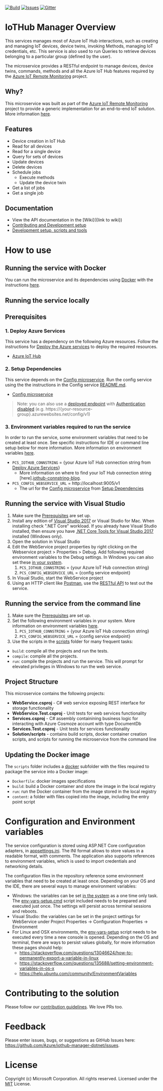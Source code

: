 [![Build][build-badge]][build-url]
[![Issues][issues-badge]][issues-url]
[![Gitter][gitter-badge]][gitter-url]

# IoTHub Manager Overview

This services manages most of Azure IoT Hub interactions, such as creating and managing IoT devices, device twins, invoking Methods, managing IoT credentials, etc. This service is also used to run Queries to retrieve devices belonging to a particular group (defined by the user).

The microservice provides a RESTful endpoint to manage devices, device twins, commands, methods and all the Azure IoT Hub features required by the [Azure IoT Remote Monitoring](https://github.com/Azure/azure-iot-pcs-remote-monitoring-dotnet) project.

## Why?

This microservice was built as part of the [Azure IoT Remote Monitoring](https://github.com/Azure/azure-iot-pcs-remote-monitoring-dotnet) project to provide a generic implementation for an end-to-end IoT solution. More information [here][rm-arch-url].

## Features

* Device creation in IoT Hub
* Read for all devices
* Read for a single device
* Query for sets of devices
* Update devices
* Delete devices
* Schedule jobs
    * Execute methods
    * Update the device twin
* Get a list of jobs
* Get a single job

## Documentation

* View the API documentation in the [Wiki]({link to wiki})
* [Contributing and Development setup](CONTRIBUTING.md)
* [Development setup, scripts and tools](DEVELOPMENT.md)

# How to use

## Running the service with Docker

You can run the microservice and its dependencies using [Docker](https://www.docker.com/)
with the instructions [here][run-with-docker-url].

## Running the service locally

## Prerequisites

### 1. Deploy Azure Services

This service has a dependency on the following Azure resources. Follow the instructions
for [Deploy the Azure services](https://docs.microsoft.com/azure/iot-suite/iot-suite-remote-monitoring-deploy-local#deploy-the-azure-services) to deploy the required resources.

* [Azure IoT Hub](https://docs.microsoft.com/azure/iot-hub/)

### 2. Setup Dependencies

This service depends on the [Config microservice](https://github.com/Azure/pcs-config-dotnet). Run the config service using the the instructions in the Config service [README.md](https://github.com/Azure/pcs-config-dotnet/blob/master/README.md).

* [Config microservice](https://github.com/Azure/pcs-config-dotnet)

> Note: you can also use a [deployed endpoint][deploy-rm] with [Authentication disabled][disable-auth] (e.g. https://{your-resource-group}.azurewebsites.net/config/v1)

### 3. Environment variables required to run the service
In order to run the service, some environment variables that need to be created
at least once. See specific instructions for IDE or command line setup below for
more information. More information on environment variables
[here](#configuration-and-environment-variables).

* `PCS_IOTHUB_CONNSTRING` = {your Azure IoT Hub connection string from [Deploy Azure Services](#deploy-azure-services)}
    *  More information on where to find your IoT Hub connection string [here].[iothub-connstring-blog].
* `PCS_CONFIG_WEBSERVICE_URL` = http://localhost:9005/v1
    * The url for the [Config microservice](https://github.com/Azure/pcs-config-dotnet) from [Setup Dependencies](#setup-dependencies)

## Running the service with Visual Studio
1. Make sure the [Prerequisites](#prerequisites) are set up.
1. Install any edition of [Visual Studio 2017][vs-install-url] or Visual
   Studio for Mac. When installing check ".NET Core" workload. If you
   already have Visual Studio installed, then ensure you have
   [.NET Core Tools for Visual Studio 2017][dotnetcore-tools-url]
   installed (Windows only).
1. Open the solution in Visual Studio
1. Edit the WebService project properties by right clicking on the
   Webservice project > Properties > Debug. Add following required
   environment variables to the Debug settings. In Windows
   you can also set these [in your system][windows-envvars-howto-url].
   1. `PCS_IOTHUB_CONNSTRING` = {your Azure IoT Hub connection string}
   1. `PCS_CONFIG_WEBSERVICE_URL` = {config service endpoint}
1. In Visual Studio, start the WebService project
1. Using an HTTP client like [Postman][postman-url],
   use the [RESTful API][project-wiki] to test out the service.

## Running the service from the command line

1. Make sure the [Prerequisites](#prerequisites) are set up.
1. Set the following environment variables in your system. More information on environment variables [here](#configuration-and-environment-variables).
    1. `PCS_IOTHUB_CONNSTRING` = {your Azure IoT Hub connection string}
    1. `PCS_CONFIG_WEBSERVICE_URL` = {config service endpoint}
1. Use the scripts in the [scripts](scripts) folder for many frequent tasks:

* `build`: compile all the projects and run the tests.
* `compile`: compile all the projects.
* `run`: compile the projects and run the service. This will prompt for
  elevated privileges in Windows to run the web service.

## Project Structure

This microservice contains the following projects:
* **WebService.csproj** - C# web service exposing REST interface for storage
functionality
* **WebService.Test.csproj** - Unit tests for web services functionality
* **Services.csproj** - C# assembly containining business logic for interacting 
with Azure Cosmoze account with type DocumentDb
* **Services.Test.csproj** - Unit tests for services functionality
* **Solution/scripts** - contains build scripts, docker container creation scripts, 
and scripts for running the microservice from the command line

## Updating the Docker image

The `scripts` folder includes a [docker](scripts/docker) subfolder with the files
required to package the service into a Docker image:

* `Dockerfile`: docker images specifications
* `build`: build a Docker container and store the image in the local registry
* `run`: run the Docker container from the image stored in the local registry
* `content`: a folder with files copied into the image, including the entry point script

# Configuration and Environment variables

The service configuration is stored using ASP.NET Core configuration
adapters, in [appsettings.ini](WebService/appsettings.ini). The INI format allows to
store values in a readable format, with comments. The application also
supports references to environment variables, which is used to import
credentials and networking details.

The configuration files in the repository reference some environment
variables that need to be created at least once. Depending on your OS and
the IDE, there are several ways to manage environment variables:

* Windows: the variables can be set [in the system][windows-envvars-howto-url]
  as a one time only task. The
  [env-vars-setup.cmd](scripts/env-vars-setup.cmd) script included needs to
  be prepared and executed just once. The settings will persist across
  terminal sessions and reboots.
* Visual Studio: the variables can be set in the project settings for WebService
  under Project Properties -> Configuration
  Properties -> Environment
* For Linux and OSX environments, the [env-vars-setup](scripts/env-vars-setup)
  script needs to be executed every time a new console is opened.
  Depending on the OS and terminal, there are ways to persist values
  globally, for more information these pages should help:
  * https://stackoverflow.com/questions/13046624/how-to-permanently-export-a-variable-in-linux
  * https://stackoverflow.com/questions/135688/setting-environment-variables-in-os-x
  * https://help.ubuntu.com/community/EnvironmentVariables

# Contributing to the solution

Please follow our [contribution guidelines](CONTRIBUTING.md).  We love PRs too.

# Feedback

Please enter issues, bugs, or suggestions as GitHub Issues here: https://github.com/Azure/iothub-manager-dotnet/issues.

# License

Copyright (c) Microsoft Corporation. All rights reserved.
Licensed under the [MIT](LICENSE) License.

[build-badge]: https://img.shields.io/travis/Azure/iothub-manager-dotnet.svg
[build-url]: https://travis-ci.org/Azure/iothub-manager-dotnet
[issues-badge]: https://img.shields.io/github/issues/azure/iothub-manager-dotnet.svg
[issues-url]: https://github.com/Azure/iothub-manager-dotnet/issues
[gitter-badge]: https://img.shields.io/gitter/room/azure/iot-solutions.js.svg
[gitter-url]: https://gitter.im/azure/iot-solutions

[project-wiki]: https://github.com/Azure/device-telemetry-dotnet/wiki/%5BAPI-Specifications%5D-Messages
[run-with-docker-url]:(https://docs.microsoft.com/azure/iot-suite/iot-suite-remote-monitoring-deploy-local#run-the-microservices-in-docker)
[rm-arch-url]:https://docs.microsoft.com/azure/iot-suite/iot-suite-remote-monitoring-sample-walkthrough
[postman-url]: https://www.getpostman.com
[vs-install-url]: https://www.visualstudio.com/downloads
[dotnetcore-tools-url]: https://www.microsoft.com/net/core#windowsvs2017
[windows-envvars-howto-url]: https://superuser.com/questions/949560/how-do-i-set-system-environment-variables-in-windows-10
[iothub-connstring-blog]:https://blogs.msdn.microsoft.com/iotdev/2017/05/09/understand-different-connection-strings-in-azure-iot-hub/
[deploy-rm]:https://docs.microsoft.com/azure/iot-suite/iot-suite-remote-monitoring-deploy
[disable-auth]:https://github.com/Azure/azure-iot-pcs-remote-monitoring-dotnet/wiki/Developer-Reference-Guide#disable-authentication
